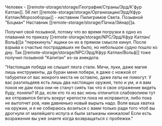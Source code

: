 Человек - [[remote-storage/storage/География/Страны/Эрд/К'фур Катлан]]. 56 лет
[[remote-storage/storage/Организации/Эрд/Кфур Катлан/Морозоборцы]] - наставник Пилигримов Света. Позывной "Боцман"
Наставник [[remote-storage/storage/Пачка/Эйнар]]а.

Получил свой позывной, потому что во время погрузки в одно из плаваний по приказу [[remote-storage/storage/NPC/Эрд/Кфур Катлан/Вольф]]а "перекинуть" ящики он их в прямом смысле кинул. После взрыва к счастью пострадавших не было, но небольшое судно пошло ко дну. Так [[remote-storage/storage/NPC/Эрд/Кфур Катлан/Вольф]] тоже получил позывной "Капитан" из-за анекдота.

 "Настоящая победа не слышит лязга стали. Мечи, луки, даже магия лишь инструменты, да буран меня побери, я даже с ножкой от табуретки от вас мокрого места не оставлю, даже латы не помогут. У вас разгильдяев есть лишь два настоящих оружия, тело и ум, и я вам покоя не дам пока они не станут сиять так что я свое отражение видеть буду, поняли? И да, если кто то из вас нюнь отличится слабоволием тут же отправится бегать вокруг крепости пока не исправится, либо пока не вытопчет ров, нам давненько новый вырыть надо. Воля ваша хватка на оружии, и я не собираюсь возиться с вами только ради того чтоб вы дрогнули от малейшего испуга и были затыканы кинжалом! Если есть возражения вы уже знаете когда возвращаться с пробежки."
